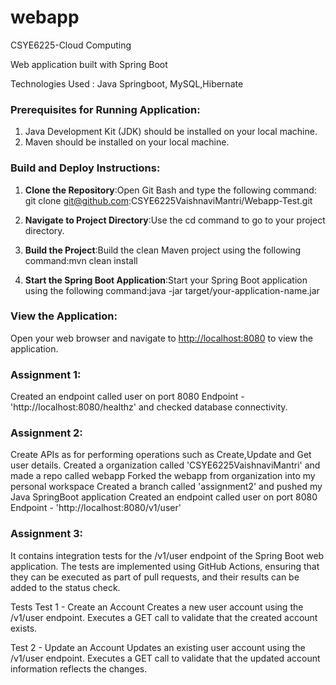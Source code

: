 # webapp
CSYE6225-Cloud Computing

Web application built with Spring Boot

Technologies Used : Java Springboot, MySQL,Hibernate

### Prerequisites for Running Application:
1. Java Development Kit (JDK) should be installed on your local machine.
2. Maven should be installed on your local machine.

### Build and Deploy Instructions:
1. **Clone the Repository**:Open Git Bash and type the following command:
git clone git@github.com:CSYE6225VaishnaviMantri/Webapp-Test.git

2. **Navigate to Project Directory**:Use the cd command to go to your project directory.

1. **Build the Project**:Build the clean Maven project using the following command:mvn clean install

1. **Start the Spring Boot Application**:Start your Spring Boot application using the following command:java -jar target/your-application-name.jar

### **View the Application**:
Open your web browser and navigate to [http://localhost:8080](http://localhost:8080) to view the application.


### **Assignment 1**:
Created an endpoint called user on port 8080 Endpoint - 'http://localhost:8080/healthz' and checked database connectivity.


### **Assignment 2**:

Create APIs as for performing operations such as Create,Update and Get user details.
Created a organization called 'CSYE6225VaishnaviMantri' and made a repo called webapp Forked the webapp from organization into my personal workspace Created a branch called 'assignment2' and pushed my Java SpringBoot application Created an endpoint called user on port 8080 Endpoint - 'http://localhost:8080/v1/user'

### **Assignment 3**:

It contains integration tests for the /v1/user endpoint of the Spring Boot web application. The tests are implemented using GitHub Actions, ensuring that they can be executed as part of pull requests, and their results can be added to the status check.

Tests
Test 1 - Create an Account
Creates a new user account using the /v1/user endpoint.
Executes a GET call to validate that the created account exists.

Test 2 - Update an Account
Updates an existing user account using the /v1/user endpoint.
Executes a GET call to validate that the updated account information reflects the changes.

